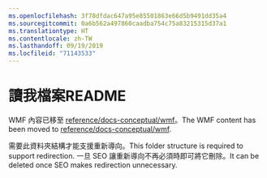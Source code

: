 ```yaml
---
ms.openlocfilehash: 3f78dfdac647a95e85501863e66d5b9491dd35a4
ms.sourcegitcommit: 0a6b562a497860caadba754c75a83215315d37a1
ms.translationtype: HT
ms.contentlocale: zh-TW
ms.lasthandoff: 09/19/2019
ms.locfileid: "71143533"
---
```

# <a name="readme"></a><span data-ttu-id="ceff8-101">讀我檔案</span><span class="sxs-lookup"><span data-stu-id="ceff8-101">README</span></span>

<span data-ttu-id="ceff8-102">WMF 內容已移至 [reference/docs-conceptual/wmf](https://github.com/MicrosoftDocs/PowerShell-Docs/tree/staging/reference/docs-conceptual/wmf)。</span><span class="sxs-lookup"><span data-stu-id="ceff8-102">The WMF content has been moved to [reference/docs-conceptual/wmf](https://github.com/MicrosoftDocs/PowerShell-Docs/tree/staging/reference/docs-conceptual/wmf).</span></span>

<span data-ttu-id="ceff8-103">需要此資料夾結構才能支援重新導向。</span><span class="sxs-lookup"><span data-stu-id="ceff8-103">This folder structure is required to support redirection.</span></span> <span data-ttu-id="ceff8-104">一旦 SEO 讓重新導向不再必須時即可將它刪除。</span><span class="sxs-lookup"><span data-stu-id="ceff8-104">It can be deleted once SEO makes redirection unnecessary.</span></span>

